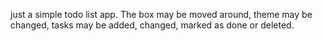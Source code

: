 just a simple todo list app.
The box may be moved around, theme may be changed, tasks may be added, changed, marked as done or deleted.
